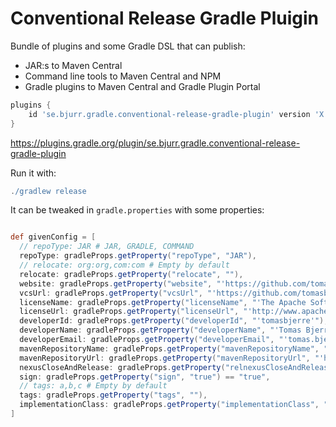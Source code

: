 # Conventional Release Gradle Pluigin

Bundle of plugins and some Gradle DSL that can publish:

- JAR:s to Maven Central
- Command line tools to Maven Central and NPM
- Gradle plugins to Maven Central and Gradle Plugin Portal

```groovy
plugins {
    id 'se.bjurr.gradle.conventional-release-gradle-plugin' version 'X'
}
```

https://plugins.gradle.org/plugin/se.bjurr.gradle.conventional-release-gradle-plugin

Run it with:

```groovy
./gradlew release
```

It can be tweaked in `gradle.properties` with some properties:

<!-- start default config -->
```groovy

def givenConfig = [
  // repoType: JAR # JAR, GRADLE, COMMAND
  repoType: gradleProps.getProperty("repoType", "JAR"),
  // relocate: org:org,com:com # Empty by default
  relocate: gradleProps.getProperty("relocate", ""),
  website: gradleProps.getProperty("website", "'https://github.com/tomasbjerre/' + project.name + "),
  vcsUrl: gradleProps.getProperty("vcsUrl", "'https://github.com/tomasbjerre/'+project.name + "),
  licenseName: gradleProps.getProperty("licenseName", "'The Apache Software License, Version 2.0'"),
  licenseUrl: gradleProps.getProperty("licenseUrl", "'http://www.apache.org/licenses/LICENSE-2.0.txt'"),
  developerId: gradleProps.getProperty("developerId", "'tomasbjerre'"),
  developerName: gradleProps.getProperty("developerName", "'Tomas Bjerre'"),
  developerEmail: gradleProps.getProperty("developerEmail", "'tomas.bjerre85@gmail.com'"),
  mavenRepositoryName: gradleProps.getProperty("mavenRepositoryName", "'nexus'"),
  mavenRepositoryUrl: gradleProps.getProperty("mavenRepositoryUrl", "'https://oss.sonatype.org/service/local/staging/deploy/maven2/'"),
  nexusCloseAndRelease: gradleProps.getProperty("relnexusCloseAndReleaseocate", "true"),
  sign: gradleProps.getProperty("sign", "true") == "true",
  // tags: a,b,c # Empty by default
  tags: gradleProps.getProperty("tags", ""),
  implementationClass: gradleProps.getProperty("implementationClass", ""),
]

```
<!-- end default config -->
